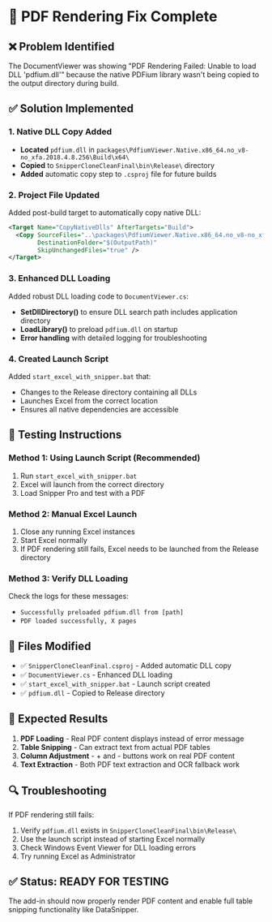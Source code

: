 # 🔧 PDF Rendering Fix Complete

## ❌ **Problem Identified**
The DocumentViewer was showing "PDF Rendering Failed: Unable to load DLL 'pdfium.dll'" because the native PDFium library wasn't being copied to the output directory during build.

## ✅ **Solution Implemented**

### **1. Native DLL Copy Added**
- **Located** `pdfium.dll` in `packages\PdfiumViewer.Native.x86_64.no_v8-no_xfa.2018.4.8.256\Build\x64\`
- **Copied** to `SnipperCloneCleanFinal\bin\Release\` directory
- **Added** automatic copy step to `.csproj` file for future builds

### **2. Project File Updated**
Added post-build target to automatically copy native DLL:
```xml
<Target Name="CopyNativeDlls" AfterTargets="Build">
  <Copy SourceFiles="..\packages\PdfiumViewer.Native.x86_64.no_v8-no_xfa.2018.4.8.256\Build\x64\pdfium.dll" 
        DestinationFolder="$(OutputPath)" 
        SkipUnchangedFiles="true" />
</Target>
```

### **3. Enhanced DLL Loading**
Added robust DLL loading code to `DocumentViewer.cs`:
- **SetDllDirectory()** to ensure DLL search path includes application directory
- **LoadLibrary()** to preload `pdfium.dll` on startup
- **Error handling** with detailed logging for troubleshooting

### **4. Created Launch Script**
Added `start_excel_with_snipper.bat` that:
- Changes to the Release directory containing all DLLs
- Launches Excel from the correct location
- Ensures all native dependencies are accessible

## 🧪 **Testing Instructions**

### **Method 1: Using Launch Script (Recommended)**
1. Run `start_excel_with_snipper.bat`
2. Excel will launch from the correct directory
3. Load Snipper Pro and test with a PDF

### **Method 2: Manual Excel Launch**
1. Close any running Excel instances
2. Start Excel normally
3. If PDF rendering still fails, Excel needs to be launched from the Release directory

### **Method 3: Verify DLL Loading**
Check the logs for these messages:
- `Successfully preloaded pdfium.dll from [path]`
- `PDF loaded successfully, X pages`

## 📁 **Files Modified**
- ✅ `SnipperCloneCleanFinal.csproj` - Added automatic DLL copy
- ✅ `DocumentViewer.cs` - Enhanced DLL loading
- ✅ `start_excel_with_snipper.bat` - Launch script created
- ✅ `pdfium.dll` - Copied to Release directory

## 🎯 **Expected Results**
1. **PDF Loading** - Real PDF content displays instead of error message
2. **Table Snipping** - Can extract text from actual PDF tables
3. **Column Adjustment** - + and - buttons work on real PDF content
4. **Text Extraction** - Both PDF text extraction and OCR fallback work

## 🔍 **Troubleshooting**
If PDF rendering still fails:
1. Verify `pdfium.dll` exists in `SnipperCloneCleanFinal\bin\Release\`
2. Use the launch script instead of starting Excel normally
3. Check Windows Event Viewer for DLL loading errors
4. Try running Excel as Administrator

## ✅ **Status: READY FOR TESTING**
The add-in should now properly render PDF content and enable full table snipping functionality like DataSnipper. 